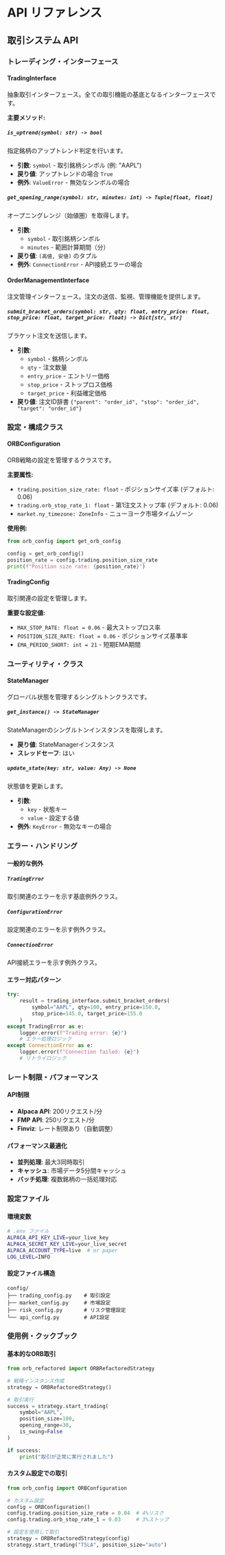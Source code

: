 # API リファレンス

## 取引システム API

### トレーディング・インターフェース

#### TradingInterface
抽象取引インターフェース。全ての取引機能の基底となるインターフェースです。

**主要メソッド:**

##### `is_uptrend(symbol: str) -> bool`
指定銘柄のアップトレンド判定を行います。

- **引数**: `symbol` - 取引銘柄シンボル (例: "AAPL")
- **戻り値**: アップトレンドの場合 `True`
- **例外**: `ValueError` - 無効なシンボルの場合

##### `get_opening_range(symbol: str, minutes: int) -> Tuple[float, float]`
オープニングレンジ（始値圏）を取得します。

- **引数**: 
  - `symbol` - 取引銘柄シンボル
  - `minutes` - 範囲計算期間（分）
- **戻り値**: `(高値, 安値)` のタプル
- **例外**: `ConnectionError` - API接続エラーの場合

#### OrderManagementInterface  
注文管理インターフェース。注文の送信、監視、管理機能を提供します。

##### `submit_bracket_orders(symbol: str, qty: float, entry_price: float, stop_price: float, target_price: float) -> Dict[str, str]`
ブラケット注文を送信します。

- **引数**:
  - `symbol` - 銘柄シンボル
  - `qty` - 注文数量
  - `entry_price` - エントリー価格
  - `stop_price` - ストップロス価格
  - `target_price` - 利益確定価格
- **戻り値**: 注文ID辞書 `{"parent": "order_id", "stop": "order_id", "target": "order_id"}`

### 設定・構成クラス

#### ORBConfiguration
ORB戦略の設定を管理するクラスです。

**主要属性:**
- `trading.position_size_rate: float` - ポジションサイズ率 (デフォルト: 0.06)
- `trading.orb_stop_rate_1: float` - 第1注文ストップ率 (デフォルト: 0.06)
- `market.ny_timezone: ZoneInfo` - ニューヨーク市場タイムゾーン

**使用例:**
```python
from orb_config import get_orb_config

config = get_orb_config()
position_rate = config.trading.position_size_rate
print(f"Position size rate: {position_rate}")
```

#### TradingConfig
取引関連の設定を管理します。

**重要な設定値:**
- `MAX_STOP_RATE: float = 0.06` - 最大ストップロス率
- `POSITION_SIZE_RATE: float = 0.06` - ポジションサイズ基準率
- `EMA_PERIOD_SHORT: int = 21` - 短期EMA期間

### ユーティリティ・クラス

#### StateManager
グローバル状態を管理するシングルトンクラスです。

##### `get_instance() -> StateManager`
StateManagerのシングルトンインスタンスを取得します。

- **戻り値**: StateManagerインスタンス
- **スレッドセーフ**: はい

##### `update_state(key: str, value: Any) -> None`
状態値を更新します。

- **引数**:
  - `key` - 状態キー
  - `value` - 設定する値
- **例外**: `KeyError` - 無効なキーの場合

### エラー・ハンドリング

#### 一般的な例外

##### `TradingError`
取引関連のエラーを示す基底例外クラス。

##### `ConfigurationError`  
設定関連のエラーを示す例外クラス。

##### `ConnectionError`
API接続エラーを示す例外クラス。

#### エラー対応パターン

```python
try:
    result = trading_interface.submit_bracket_orders(
        symbol="AAPL", qty=100, entry_price=150.0, 
        stop_price=145.0, target_price=155.0
    )
except TradingError as e:
    logger.error(f"Trading error: {e}")
    # エラー処理ロジック
except ConnectionError as e:
    logger.error(f"Connection failed: {e}")
    # リトライロジック
```

### レート制限・パフォーマンス

#### API制限
- **Alpaca API**: 200リクエスト/分
- **FMP API**: 250リクエスト/分
- **Finviz**: レート制限あり（自動調整）

#### パフォーマンス最適化
- **並列処理**: 最大3同時取引
- **キャッシュ**: 市場データ5分間キャッシュ
- **バッチ処理**: 複数銘柄の一括処理対応

### 設定ファイル

#### 環境変数
```bash
# .env ファイル
ALPACA_API_KEY_LIVE=your_live_key
ALPACA_SECRET_KEY_LIVE=your_live_secret
ALPACA_ACCOUNT_TYPE=live  # or paper
LOG_LEVEL=INFO
```

#### 設定ファイル構造
```
config/
├── trading_config.py    # 取引設定
├── market_config.py     # 市場設定  
├── risk_config.py       # リスク管理設定
└── api_config.py        # API設定
```

### 使用例・クックブック

#### 基本的なORB取引
```python
from orb_refactored import ORBRefactoredStrategy

# 戦略インスタンス作成
strategy = ORBRefactoredStrategy()

# 取引実行
success = strategy.start_trading(
    symbol="AAPL",
    position_size=100,
    opening_range=30,
    is_swing=False
)

if success:
    print("取引が正常に実行されました")
```

#### カスタム設定での取引
```python
from orb_config import ORBConfiguration

# カスタム設定
config = ORBConfiguration()
config.trading.position_size_rate = 0.04  # 4%リスク
config.trading.orb_stop_rate_1 = 0.03     # 3%ストップ

# 設定を使用して取引
strategy = ORBRefactoredStrategy(config)
strategy.start_trading("TSLA", position_size="auto")
```
